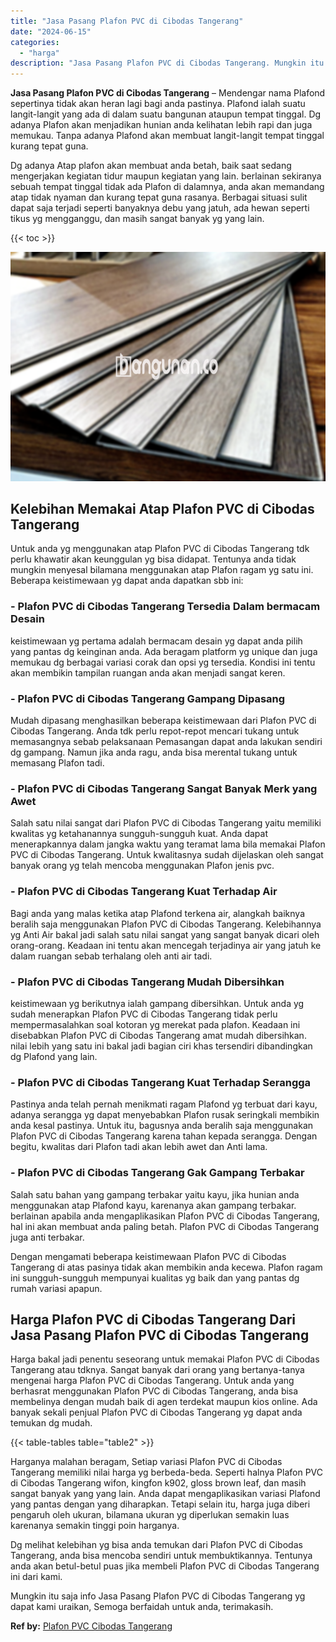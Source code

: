 ```yaml
---
title: "Jasa Pasang Plafon PVC di Cibodas Tangerang"
date: "2024-06-15"
categories: 
  - "harga"
description: "Jasa Pasang Plafon PVC di Cibodas Tangerang. Mungkin itu saja info Jasa Pasang Plafon PVC di Cibodas Tangerang yg dapat kami uraikan, Semoga berfaidah untuk..."
---
```


**Jasa Pasang Plafon PVC di Cibodas Tangerang** – Mendengar nama Plafond sepertinya tidak akan heran lagi bagi anda pastinya. Plafond ialah suatu langit-langit yang ada di dalam suatu bangunan ataupun tempat tinggal. Dg adanya Plafon akan menjadikan hunian anda kelihatan lebih rapi dan juga memukau. Tanpa adanya Plafond akan membuat langit-langit tempat tinggal kurang tepat guna.

Dg adanya Atap plafon akan membuat anda betah, baik saat sedang mengerjakan kegiatan tidur maupun kegiatan yang lain. berlainan sekiranya sebuah tempat tinggal tidak ada Plafon di dalamnya, anda akan memandang atap tidak nyaman dan kurang tepat guna rasanya. Berbagai situasi sulit dapat saja terjadi seperti banyaknya debu yang jatuh, ada hewan seperti tikus yg mengganggu, dan masih sangat banyak yg yang lain.

{{< toc >}}

![Jasa Pasang Plafon PVC di Cibodas Tangerang](/images/flafond-pvc-murah29.png)

## Kelebihan Memakai Atap Plafon PVC di Cibodas Tangerang

Untuk anda yg menggunakan atap Plafon PVC di Cibodas Tangerang tdk perlu khawatir akan keunggulan yg bisa didapat. Tentunya anda tidak mungkin menyesal bilamana menggunakan atap Plafon ragam yg satu ini. Beberapa keistimewaan yg dapat anda dapatkan sbb ini:

### \- Plafon PVC di Cibodas Tangerang Tersedia Dalam bermacam Desain

keistimewaan yg pertama adalah bermacam desain yg dapat anda pilih yang pantas dg keinginan anda. Ada beragam platform yg unique dan juga memukau dg berbagai variasi corak dan opsi yg tersedia. Kondisi ini tentu akan membikin tampilan ruangan anda akan menjadi sangat keren.

### \- Plafon PVC di Cibodas Tangerang Gampang Dipasang

Mudah dipasang menghasilkan beberapa keistimewaan dari Plafon PVC di Cibodas Tangerang. Anda tdk perlu repot-repot mencari tukang untuk memasangnya sebab pelaksanaan Pemasangan dapat anda lakukan sendiri dg gampang. Namun jika anda ragu, anda bisa merental tukang untuk memasang Plafon tadi.

### \- Plafon PVC di Cibodas Tangerang Sangat Banyak Merk yang Awet

Salah satu nilai sangat dari Plafon PVC di Cibodas Tangerang yaitu memiliki kwalitas yg ketahanannya sungguh-sungguh kuat. Anda dapat menerapkannya dalam jangka waktu yang teramat lama bila memakai Plafon PVC di Cibodas Tangerang. Untuk kwalitasnya sudah dijelaskan oleh sangat banyak orang yg telah mencoba menggunakan Plafon jenis pvc.

### \- Plafon PVC di Cibodas Tangerang Kuat Terhadap Air

Bagi anda yang malas ketika atap Plafond terkena air, alangkah baiknya beralih saja menggunakan Plafon PVC di Cibodas Tangerang. Kelebihannya yg Anti Air bakal jadi salah satu nilai sangat yang sangat banyak dicari oleh orang-orang. Keadaan ini tentu akan mencegah terjadinya air yang jatuh ke dalam ruangan sebab terhalang oleh anti air tadi.

### \- Plafon PVC di Cibodas Tangerang Mudah Dibersihkan

keistimewaan yg berikutnya ialah gampang dibersihkan. Untuk anda yg sudah menerapkan Plafon PVC di Cibodas Tangerang tidak perlu mempermasalahkan soal kotoran yg merekat pada plafon. Keadaan ini disebabkan Plafon PVC di Cibodas Tangerang amat mudah dibersihkan. nilai lebih yang satu ini bakal jadi bagian ciri khas tersendiri dibandingkan dg Plafond yang lain.

### \- Plafon PVC di Cibodas Tangerang Kuat Terhadap Serangga

Pastinya anda telah pernah menikmati ragam Plafond yg terbuat dari kayu, adanya serangga yg dapat menyebabkan Plafon rusak seringkali membikin anda kesal pastinya. Untuk itu, bagusnya anda beralih saja menggunakan Plafon PVC di Cibodas Tangerang karena tahan kepada serangga. Dengan begitu, kwalitas dari Plafon tadi akan lebih awet dan Anti lama.

### \- Plafon PVC di Cibodas Tangerang Gak Gampang Terbakar

Salah satu bahan yang gampang terbakar yaitu kayu, jika hunian anda menggunakan atap Plafond kayu, karenanya akan gampang terbakar. berlainan apabila anda mengaplikasikan Plafon PVC di Cibodas Tangerang, hal ini akan membuat anda paling betah. Plafon PVC di Cibodas Tangerang juga anti terbakar.

Dengan mengamati beberapa keistimewaan Plafon PVC di Cibodas Tangerang di atas pasinya tidak akan membikin anda kecewa. Plafon ragam ini sungguh-sungguh mempunyai kualitas yg baik dan yang pantas dg rumah variasi apapun.

## Harga Plafon PVC di Cibodas Tangerang Dari Jasa Pasang Plafon PVC di Cibodas Tangerang

Harga bakal jadi penentu seseorang untuk memakai Plafon PVC di Cibodas Tangerang atau tdknya. Sangat banyak dari orang yang bertanya-tanya mengenai harga Plafon PVC di Cibodas Tangerang. Untuk anda yang berhasrat menggunakan Plafon PVC di Cibodas Tangerang, anda bisa membelinya dengan mudah baik di agen terdekat maupun kios online. Ada banyak sekali penjual Plafon PVC di Cibodas Tangerang yg dapat anda temukan dg mudah.

{{< table-tables table="table2" >}}

Harganya malahan beragam, Setiap variasi Plafon PVC di Cibodas Tangerang memiliki nilai harga yg berbeda-beda. Seperti halnya Plafon PVC di Cibodas Tangerang wifon, kingfon k902, gloss brown leaf, dan masih sangat banyak yang yang lain. Anda dapat mengaplikasikan variasi Plafond yang pantas dengan yang diharapkan. Tetapi selain itu, harga juga diberi pengaruh oleh ukuran, bilamana ukuran yg diperlukan semakin luas karenanya semakin tinggi poin harganya.

Dg melihat kelebihan yg bisa anda temukan dari Plafon PVC di Cibodas Tangerang, anda bisa mencoba sendiri untuk membuktikannya. Tentunya anda akan betul-betul puas jika membeli Plafon PVC di Cibodas Tangerang ini dari kami.

Mungkin itu saja info Jasa Pasang Plafon PVC di Cibodas Tangerang yg dapat kami uraikan, Semoga berfaidah untuk anda, terimakasih.

**Ref by:** [Plafon PVC Cibodas Tangerang](https://id.wikipedia.org/wiki/Plafon)
